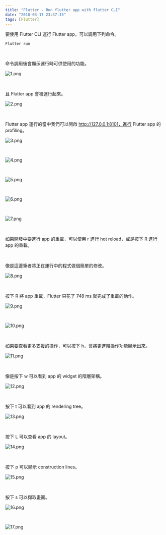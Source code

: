 ```yaml
---
title: "Flutter - Run flutter app with flutter CLI"
date: "2018-03-17 23:37:15"
tags: [Flutter]
---
```



要使用 Flutter CLI 運行 Flutter app，可以調用下列命令。  

<!-- More -->

    Flutter run

<br/>


命令調用後會顯示運行時可供使用的功能。  

![1.png](1.png)
 
<br/>


且 Flutter app 會被運行起來。  

![2.png](2.png)
 
<br/>


Flutter app 運行的當中我們可以開啟 http://127.0.0.1:8101，進行 Flutter app 的 profiling。  

![3.png](3.png)
 
<br/>


![4.png](4.png)
 
<br/>


![5.png](5.png)
 
<br/>


![6.png](6.png)
 
<br/>


![7.png](7.png)
 
<br/>


如果開發中要進行 app 的重載，可以使用 r 進行 hot reload，或是按下 R 進行 app 的重載。  

<br/>


像是這邊筆者將正在運行中的程式做個簡單的修改。  

![8.png](8.png)
 
<br/>


按下 R 將 app 重載，Flutter 只花了 748 ms 就完成了重載的動作。  

![9.png](9.png)
 
<br/>


![10.png](10.png)
 
<br/>


如果要查看更多支援的操作，可以按下 h，會將更進階操作功能顯示出來。  

![11.png](11.png)
 
<br/>


像是按下 w 可以看到 app 的 widget 的階層架構。  

![12.png](12.png)
 
<br/>


按下 t 可以看到 app 的 rendering tree。  

![13.png](13.png)
 
<br/>


按下 L 可以查看 app 的 layout。  

![14.png](14.png)
 
<br/>


按下 p 可以顯示 construction lines。  

![15.png](15.png)
 
<br/>


按下 s 可以擷取畫面。  

![16.png](16.png)
 
<br/>


![17.png](17.png)
 
<br/>
